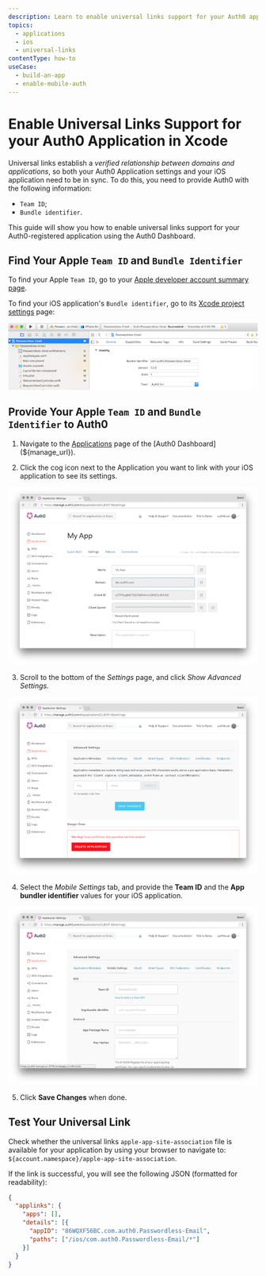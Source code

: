 ```yaml
---
description: Learn to enable universal links support for your Auth0 app in Xcode.
topics:
  - applications
  - ios
  - universal-links
contentType: how-to
useCase:
  - build-an-app
  - enable-mobile-auth
---
```


# Enable Universal Links Support for your Auth0 Application in Xcode

Universal links establish a *verified relationship between domains and applications*, so both your Auth0 Application settings and your iOS application need to be in sync. To do this, you need to provide Auth0 with the following information:

* `Team ID`;
* `Bundle identifier`.

This guide will show you how to enable universal links support for your Auth0-registered application using the Auth0 Dashboard.

## Find Your Apple `Team ID` and `Bundle Identifier`

To find your Apple `Team ID`, go to your [Apple developer account summary page](https://developer.apple.com/membercenter/index.action#accountSummary).

To find your iOS application's `Bundle identifier`, go to its [Xcode project settings](https://developer.apple.com/library/content/documentation/IDEs/Conceptual/AppDistributionGuide/ConfiguringYourApp/ConfiguringYourApp.html) page:

![](/media/articles/applications/bundle-id.png)

## Provide Your Apple `Team ID` and `Bundle Identifier` to Auth0

1. Navigate to the [Applications](${manage_url}/#/clients) page of the [Auth0 Dashboard](${manage_url}).

2. Click the cog icon next to the Application you want to link with your iOS application to see its settings.

![](/media/articles/applications/settings.png)

3. Scroll to the bottom of the *Settings* page, and click *Show Advanced Settings.*

![](/media/articles/applications/advanced-settings.png)

4. Select the *Mobile Settings* tab, and provide the **Team ID** and the **App bundler identifier** values for your iOS application.

![](/media/articles/applications/mobile-settings.png)

5. Click **Save Changes** when done.


## Test Your Universal Link

Check whether the universal links `apple-app-site-association` file is available for your application by using your browser to navigate to: `${account.namespace}/apple-app-site-association`.

If the link is successful, you will see the following JSON (formatted for readability):

```json
{
  "applinks": {
    "apps": [],
    "details": [{
      "appID": "86WQXF56BC.com.auth0.Passwordless-Email",
      "paths": ["/ios/com.auth0.Passwordless-Email/*"]
    }]
  }
}
```
